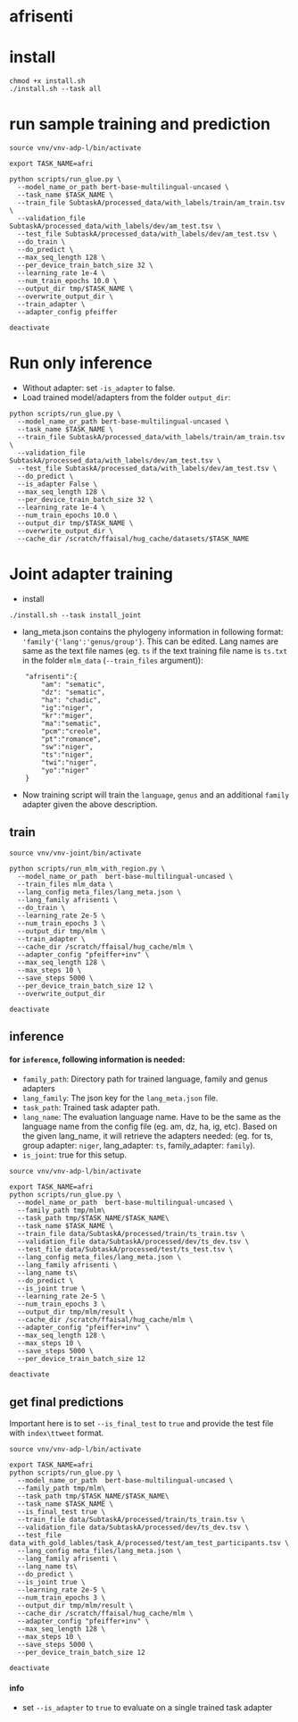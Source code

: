 # afrisenti



# install

```
chmod +x install.sh
./install.sh --task all
```


# run sample training and prediction
```
source vnv/vnv-adp-l/bin/activate
```
```
export TASK_NAME=afri

python scripts/run_glue.py \
  --model_name_or_path bert-base-multilingual-uncased \
  --task_name $TASK_NAME \
  --train_file SubtaskA/processed_data/with_labels/train/am_train.tsv \
  --validation_file SubtaskA/processed_data/with_labels/dev/am_test.tsv \
  --test_file SubtaskA/processed_data/with_labels/dev/am_test.tsv \
  --do_train \
  --do_predict \
  --max_seq_length 128 \
  --per_device_train_batch_size 32 \
  --learning_rate 1e-4 \
  --num_train_epochs 10.0 \
  --output_dir tmp/$TASK_NAME \
  --overwrite_output_dir \
  --train_adapter \
  --adapter_config pfeiffer
```
```
deactivate
```


# Run only inference
- Without adapter: set `-is_adapter` to false.
- Load trained model/adapters from the folder `output_dir`:
```
python scripts/run_glue.py \
  --model_name_or_path bert-base-multilingual-uncased \
  --task_name $TASK_NAME \
  --train_file SubtaskA/processed_data/with_labels/train/am_train.tsv \
  --validation_file SubtaskA/processed_data/with_labels/dev/am_test.tsv \
  --test_file SubtaskA/processed_data/with_labels/dev/am_test.tsv \
  --do_predict \
  --is_adapter False \
  --max_seq_length 128 \
  --per_device_train_batch_size 32 \
  --learning_rate 1e-4 \
  --num_train_epochs 10.0 \
  --output_dir tmp/$TASK_NAME \
  --overwrite_output_dir \
  --cache_dir /scratch/ffaisal/hug_cache/datasets/$TASK_NAME
```


# Joint adapter training

- install
```
./install.sh --task install_joint
```

- lang_meta.json contains the phylogeny information in following format: `'family'{'lang':'genus/group'}`. This can be edited. Lang names are same as the text file names (eg. `ts` if the text training file name is `ts.txt` in the folder `mlm_data` (`--train_files` argument)):
```
    "afrisenti":{
        "am": "sematic",
        "dz": "sematic",
        "ha": "chadic",
        "ig":"niger",
        "kr":"miger",
        "ma":"sematic",
        "pcm":"creole",
        "pt":"romance",
        "sw":"niger",
        "ts":"niger",
        "twi":"niger",
        "yo":"niger"
    }
```
- Now training script will train the `language`, `genus` and an additional `family` adapter given the above description.

## train

```
source vnv/vnv-joint/bin/activate

python scripts/run_mlm_with_region.py \
  --model_name_or_path  bert-base-multilingual-uncased \
  --train_files mlm_data \
  --lang_config meta_files/lang_meta.json \
  --lang_family afrisenti \
  --do_train \
  --learning_rate 2e-5 \
  --num_train_epochs 3 \
  --output_dir tmp/mlm \
  --train_adapter \
  --cache_dir /scratch/ffaisal/hug_cache/mlm \
  --adapter_config "pfeiffer+inv" \
  --max_seq_length 128 \
  --max_steps 10 \
  --save_steps 5000 \
  --per_device_train_batch_size 12 \
  --overwrite_output_dir

deactivate
```

## inference

#### for `inference`, following information is needed:
- `family_path`: Directory path for trained language, family and genus adapters
- `lang_family`: The json key for the `lang_meta.json` file. 
- `task_path`: Trained task adapter path.
- `lang_name`: The evaluation language name. Have to be the same as the language name from the config file (eg. am, dz, ha, ig, etc). Based on the given lang_name, it will retrieve the adapters needed: (eg. for ts, group adapter: `niger`, lang_adapter: `ts`, family_adapter: `family`).
- `is_joint`: true for this setup.

```
source vnv/vnv-adp-l/bin/activate
```

```
export TASK_NAME=afri
python scripts/run_glue.py \
  --model_name_or_path  bert-base-multilingual-uncased \
  --family_path tmp/mlm\
  --task_path tmp/$TASK_NAME/$TASK_NAME\
  --task_name $TASK_NAME \
  --train_file data/SubtaskA/processed/train/ts_train.tsv \
  --validation_file data/SubtaskA/processed/dev/ts_dev.tsv \
  --test_file data/SubtaskA/processed/test/ts_test.tsv \
  --lang_config meta_files/lang_meta.json \
  --lang_family afrisenti \
  --lang_name ts\
  --do_predict \
  --is_joint true \
  --learning_rate 2e-5 \
  --num_train_epochs 3 \
  --output_dir tmp/mlm/result \
  --cache_dir /scratch/ffaisal/hug_cache/mlm \
  --adapter_config "pfeiffer+inv" \
  --max_seq_length 128 \
  --max_steps 10 \
  --save_steps 5000 \
  --per_device_train_batch_size 12
```
```
deactivate
```

## get final predictions

Important here is to set `--is_final_test` to `true` and provide the test file with `index\ttweet` format.

```
source vnv/vnv-adp-l/bin/activate
```

```
export TASK_NAME=afri
python scripts/run_glue.py \
  --model_name_or_path  bert-base-multilingual-uncased \
  --family_path tmp/mlm\
  --task_path tmp/$TASK_NAME/$TASK_NAME\
  --task_name $TASK_NAME \
  --is_final_test true \
  --train_file data/SubtaskA/processed/train/ts_train.tsv \
  --validation_file data/SubtaskA/processed/dev/ts_dev.tsv \
  --test_file data_with_gold_lables/task_A/processed/test/am_test_participants.tsv \
  --lang_config meta_files/lang_meta.json \
  --lang_family afrisenti \
  --lang_name ts\
  --do_predict \
  --is_joint true \
  --learning_rate 2e-5 \
  --num_train_epochs 3 \
  --output_dir tmp/mlm/result \
  --cache_dir /scratch/ffaisal/hug_cache/mlm \
  --adapter_config "pfeiffer+inv" \
  --max_seq_length 128 \
  --max_steps 10 \
  --save_steps 5000 \
  --per_device_train_batch_size 12
```
```
deactivate
```

#### info
- set `--is_adapter`  to `true` to evaluate on a single trained task adapter

